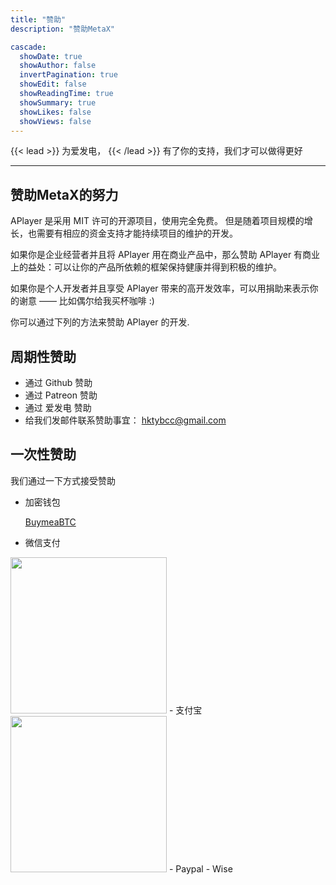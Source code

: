 ```yaml
---
title: "赞助"
description: "赞助MetaX"

cascade:
  showDate: true
  showAuthor: false
  invertPagination: true
  showEdit: false
  showReadingTime: true
  showSummary: true
  showLikes: false
  showViews: false
---
```


{{< lead >}}
为爱发电，
{{< /lead >}}
有了你的支持，我们才可以做得更好

---

## 赞助MetaX的努力

APlayer 是采用 MIT 许可的开源项目，使用完全免费。 但是随着项目规模的增长，也需要有相应的资金支持才能持续项目的维护的开发。

如果你是企业经营者并且将 APlayer 用在商业产品中，那么赞助 APlayer 有商业上的益处：可以让你的产品所依赖的框架保持健康并得到积极的维护。

如果你是个人开发者并且享受 APlayer 带来的高开发效率，可以用捐助来表示你的谢意 —— 比如偶尔给我买杯咖啡 :)

你可以通过下列的方法来赞助 APlayer 的开发.

## 周期性赞助

- 通过 Github 赞助
- 通过 Patreon 赞助
- 通过 爱发电 赞助
- 给我们发邮件联系赞助事宜： hktybcc@gmail.com

## 一次性赞助

我们通过一下方式接受赞助

- 加密钱包

   [BuymeaBTC](https://www.idatariver.com/zh-cn/buymeabtc/92e0)

- 微信支付
<img src="/reward/wechatpay.png" width="250px"/>
- 支付宝
<img src="/reward/alipay.png"  width="250px" />
- Paypal
- Wise


